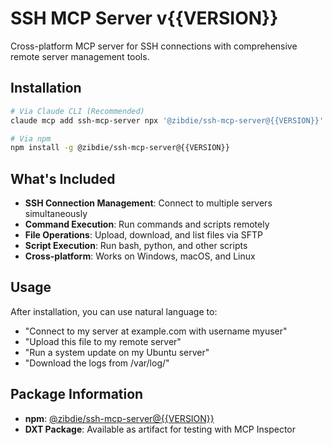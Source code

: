 # SSH MCP Server v{{VERSION}}

Cross-platform MCP server for SSH connections with comprehensive remote server management tools.

## Installation

```bash
# Via Claude CLI (Recommended)
claude mcp add ssh-mcp-server npx '@zibdie/ssh-mcp-server@{{VERSION}}'

# Via npm
npm install -g @zibdie/ssh-mcp-server@{{VERSION}}
```

## What's Included

- **SSH Connection Management**: Connect to multiple servers simultaneously
- **Command Execution**: Run commands and scripts remotely
- **File Operations**: Upload, download, and list files via SFTP
- **Script Execution**: Run bash, python, and other scripts
- **Cross-platform**: Works on Windows, macOS, and Linux

## Usage

After installation, you can use natural language to:
- "Connect to my server at example.com with username myuser"
- "Upload this file to my remote server"
- "Run a system update on my Ubuntu server"
- "Download the logs from /var/log/"

## Package Information

- **npm**: [@zibdie/ssh-mcp-server@{{VERSION}}](https://www.npmjs.com/package/@zibdie/ssh-mcp-server)
- **DXT Package**: Available as artifact for testing with MCP Inspector